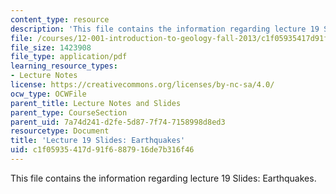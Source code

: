 ```yaml
---
content_type: resource
description: 'This file contains the information regarding lecture 19 Slides: Earthquakes.'
file: /courses/12-001-introduction-to-geology-fall-2013/c1f05935417d91f6887916de7b316f46_MIT12_001F13_Lec19Slides.pdf
file_size: 1423908
file_type: application/pdf
learning_resource_types:
- Lecture Notes
license: https://creativecommons.org/licenses/by-nc-sa/4.0/
ocw_type: OCWFile
parent_title: Lecture Notes and Slides
parent_type: CourseSection
parent_uid: 7a74d241-d2fe-5d87-7f74-7158998d8ed3
resourcetype: Document
title: 'Lecture 19 Slides: Earthquakes'
uid: c1f05935-417d-91f6-8879-16de7b316f46
---
```

This file contains the information regarding lecture 19 Slides: Earthquakes.